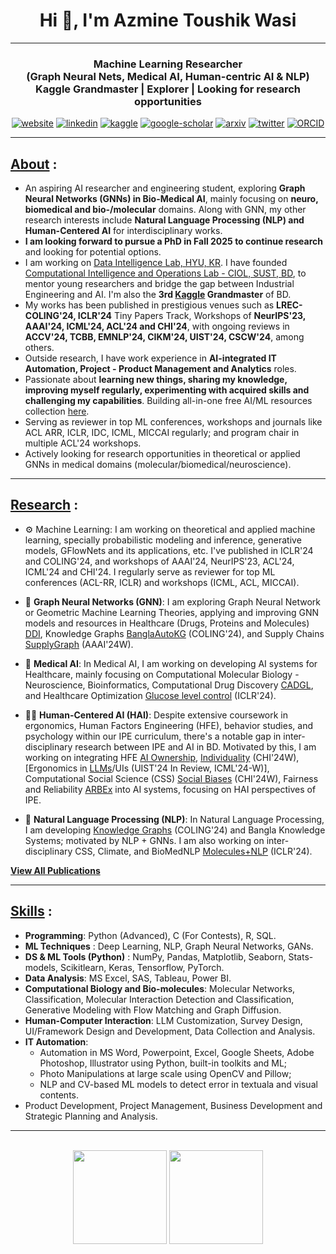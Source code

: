 <h1 align="center">Hi 👋, I'm Azmine Toushik Wasi</h1>

---
<h3 align="center">
Machine Learning Researcher</br> 
 (Graph Neural Nets, Medical AI, Human-centric AI & NLP) </br> 
Kaggle Grandmaster | Explorer | Looking for research opportunities
</h3>

<div align=center>
  
 [![website](https://img.shields.io/badge/-Website-blue?style=flat-square&logo=rss&color=1f1f15)](https://azminewasi.github.io) 
 [![linkedin](https://img.shields.io/badge/LinkedIn-%320beff?style=flat-square&logo=linkedin&color=1f1f18)](https://www.linkedin.com/in/azmine-toushik-wasi/) 
 [![kaggle](https://img.shields.io/badge/Kaggle-%2320beff?style=flat-square&logo=kaggle&color=1f1f1f)](https://www.kaggle.com/azminetoushikwasi) 
 [![google-scholar](https://img.shields.io/badge/Google%20Scholar-%2320beff?style=flat-square&logo=google-scholar&color=1f1f18)](https://scholar.google.com/citations?user=X3gRvogAAAAJ&hl=en)
 [![arxiv](https://img.shields.io/badge/arXiv-%2320beff?style=flat-square&amp;logo=arxiv&amp;color=1f1f15)](https://arxiv.org/a/wasi_a_1.html)
 [![twitter](https://img.shields.io/badge/Twitter-%2320beff?style=flat-square&amp;logo=twitter&amp;color=1f1f15)](https://twitter.com/AzmineWasi)
 [![ORCID](https://img.shields.io/badge/ORCID-%2320beff?style=flat-square&amp;logo=orcid&amp;color=1f1f15)](https://orcid.org/my-orcid?orcid=0000-0001-9509-5804)
  
</div>

---
## [**About**](https://azminewasi.github.io/index.html) :
- An aspiring AI researcher and engineering student, exploring **Graph Neural Networks (GNNs) in Bio-Medical AI**, mainly focusing on **neuro, biomedical and bio-/molecular** domains. Along with GNN, my other research interests include **Natural Language Processing (NLP) and Human-Centered AI** for interdisciplinary works.
- **I am looking forward to pursue a PhD in Fall 2025 to continue research** and looking for potential options.
- I am working on [Data Intelligence Lab, HYU, KR](https://dilab.hanyang.ac.kr/). I have founded [Computational Intelligence and Operations Lab - CIOL, SUST, BD](https://ciol-sust.github.io/), to mentor young researchers and bridge the gap between Industrial Engineering and AI. I'm also the **3rd [Kaggle](https://www.kaggle.com/azminetoushikwasi/) Grandmaster** of BD.
- My works has been published in prestigious venues such as **LREC-COLING'24, ICLR'24** Tiny Papers Track, Workshops of **NeurIPS'23, AAAI'24, ICML'24, ACL'24 and CHI'24**, with ongoing reviews in **ACCV'24, TCBB, EMNLP'24, CIKM'24, UIST'24, CSCW'24**, among others.
- Outside research, I have work experience in **AI-integrated IT Automation, Project - Product Management and Analytics** roles.
- Passionate about **learning new things, sharing my knowledge, improving myself regularly, experimenting with acquired skills and challenging my capabilities**. Building all-in-one free AI/ML resources collection [here](https://github.com/azminewasi/online-ml-university).
- Serving as reviewer in top ML conferences, workshops and journals like ACL ARR, ICLR, IDC, ICML, MICCAI regularly; and program chair in multiple ACL'24 workshops.
- Actively looking for research opportunities in theoretical or applied GNNs in medical domains (molecular/biomedical/neuroscience).

---

## [**Research**](https://azminewasi.github.io/) :
- ⚙️ Machine Learning:
    I am working on theoretical and applied machine learning, specially probabilistic modeling and inference, generative models, GFlowNets and its applications, etc.
    I've published in ICLR'24 and COLING'24, and workshops of AAAI'24, NeurIPS'23, ACL'24, ICML'24 and CHI'24. I regularly serve as reviewer for top ML conferences (ACL-RR, ICLR) and workshops (ICML, ACL, MICCAI).

- 💠 **Graph Neural Networks (GNN)**: 
    I am exploring Graph Neural Network or Geometric Machine Learning Theories, applying and improving GNN models and resources in Healthcare (Drugs, Proteins and Molecules) [DDI](https://arxiv.org/abs/2403.17210),
    Knowledge Graphs [BanglaAutoKG](https://arxiv.org/abs/2404.03528) (COLING'24), and Supply Chains [SupplyGraph](https://arxiv.org/abs/2401.15299) (AAAI'24W).

- 🧬 **Medical AI**: 
    In Medical AI, I am working on developing AI systems for Healthcare, mainly focusing on Computational Molecular Biology - Neuroscience, Bioinformatics, Computational Drug Discovery [CADGL](https://arxiv.org/abs/2403.17210), 
    and Healthcare Optimization [Glucose level control](https://arxiv.org/abs/2402.13852) (ICLR'24).

- 🧑‍💻 **Human-Centered AI (HAI)**: 
    Despite extensive coursework in ergonomics, Human Factors Engineering (HFE), behavior studies, and psychology within our IPE curriculum, there's a notable gap in inter-disciplinary research between IPE and AI in BD.
    Motivated by this, I am working on integrating HFE [AI Ownership](https://arxiv.org/abs/2404.00027), [Individuality](https://arxiv.org/abs/2404.00026) (CHI'24W),
    [Ergonomics in [LLMs](https://arxiv.org/abs/2407.02885)/UIs (UIST'24 In Review, ICML'24-W)],
    Computational Social Science (CSS) [Social Biases](https://heal-workshop.github.io/#:~:text=Exploring%20Bengali%20Religious%20Dialect%20Biases) (CHI'24W),
    Fairness and Reliability [ARBEx](https://arxiv.org/abs/2309.13402) into AI systems, focusing on HAI perspectives of IPE.

- 📝 **Natural Language Processing (NLP)**: 
    In Natural Language Processing, I am developing [Knowledge Graphs](https://arxiv.org/abs/2404.03528) (COLING'24) and Bangla Knowledge Systems; motivated by NLP + GNNs. 
    I am also working on inter-disciplinary CSS, Climate, and BioMedNLP [Molecules+NLP](https://openreview.net/forum?id=VUYCyH8fCw&) (ICLR'24).

[**View All Publications**](https://azminewasi.github.io/publications.html)
  
---

## [**Skills**](https://azminewasi.github.io/portfolio.html) :
- **Programming**: Python (Advanced), C (For Contests), R, SQL.
- **ML Techniques** : Deep Learning, NLP, Graph Neural Networks, GANs.
- **DS & ML Tools (Python)** : NumPy, Pandas, Matplotlib, Seaborn, Stats-models, Scikitlearn, Keras, Tensorflow, PyTorch.
- **Data Analysis**: MS Excel, SAS, Tableau, Power BI.
- **Computational Biology and Bio-molecules**: Molecular Networks, Classification, Molecular Interaction Detection and Classification, Generative Modeling with Flow Matching and Graph Diffusion.
- **Human-Computer Interaction**: LLM Customization, Survey Design, UI/Framework Design and Development, Data Collection and Analysis.
- **IT Automation**: 
  - Automation in MS Word, Powerpoint, Excel, Google Sheets, Adobe Photoshop, Illustrator using Python, built-in toolkits and ML; 
  - Photo Manipulations at large scale using OpenCV and Pillow; 
  - NLP and CV-based ML models to detect error in textuala and visual contents.
- Product Development, Project Management, Business Development and Strategic Planning and Analysis.
  
---

<p align=center>
  </br>

<img src="https://github-readme-stats.vercel.app/api?username=azminewasi&theme=github_dark&show_icons=true" height="150"/>
<a href="https://github.com/azminewasi/online-ml-university"><img src="https://github-readme-stats.vercel.app/api/pin/?username=azminewasi&repo=online-ml-university&theme=github_dark&show_owner=true" height="150"/></a>

</p>
